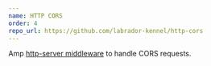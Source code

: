 ```yaml
---
name: HTTP CORS
order: 4
repo_url: https://github.com/labrador-kennel/http-cors
---
```

Amp [http-server middleware] to handle CORS requests.

[http-server middleware]: https://amphp.org/http-server/classes/middleware
